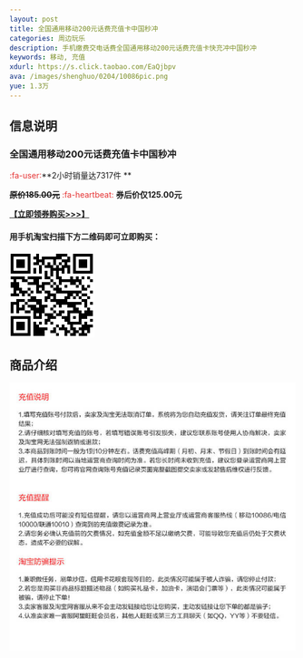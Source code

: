 ```yaml
---
layout: post
title: 全国通用移动200元话费充值卡中国秒冲
categories: 周边玩乐
description: 手机缴费交电话费全国通用移动200元话费充值卡快充冲中国秒冲
keywords: 移动, 充值
xdurl: https://s.click.taobao.com/EaQjbpv
ava: /images/shenghuo/0204/10086pic.png
yue: 1.3万
---
```





## 信息说明
### 全国通用移动200元话费充值卡中国秒冲

<span style="color:#E53333;"> :fa-user:</span>**2小时销量达7317件  **

**~~原价185.00元~~**
<span style="color:#E53333;">:fa-heartbeat:</span>
**券后价仅125.00元**

**[【立即领券购买>>>】](https://s.click.taobao.com/9CXjbpv)**


#### 用手机淘宝扫描下方二维码即可立即购买：

![移动200元话费](/images/shenghuo/0204/10086img.png)


## 商品介绍

![移动200元话费](/images/shenghuo/0204/100861.jpg)
